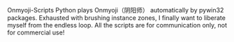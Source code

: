 Onmyoji-Scripts
Python plays Onmyoji（阴阳师） automatically by pywin32 packages. Exhausted with brushing instance zones, I finally want to liberate myself from the endless loop. All the scripts are for communication only, not for commercial use!
